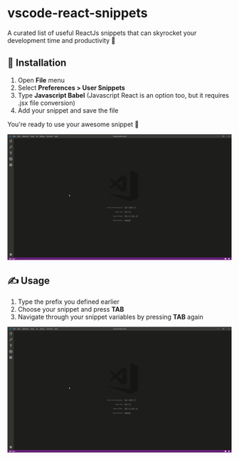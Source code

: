 # vscode-react-snippets

A curated list of useful ReactJs snippets that can skyrocket your development time and productivity 🧠

## 🔌 Installation

1. Open **File** menu
2. Select **Preferences > User Snippets**
3. Type **Javascript Babel** (Javascript React is an option too, but it requires .jsx file conversion)
4. Add your snippet and save the file

You're ready to use your awesome snippet 💪

![](./assets/installation.gif)

## ✍ Usage

1. Type the prefix you defined earlier
2. Choose your snippet and press **TAB**
3. Navigate through your snippet variables by pressing **TAB** again

![](./assets/installation.gif)
